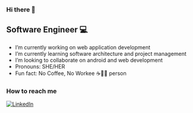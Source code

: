 ### Hi there 👋
## Software Engineer :computer:

- I’m currently working on web application development
- I’m currently learning software architecture and project management
- I’m looking to collaborate on android and web development
- Pronouns: SHE/HER 
- Fun fact: No Coffee, No Workee :coffee::woman_technologist: person 

### How to reach me
<a href="https://www.linkedin.com/in/thazin-wai-155b5916b/" target="_blank"><img src="https://img.shields.io/badge/LinkedIn--_.svg?style=social&logo=linkedin" alt="LinkedIn" ></a>

